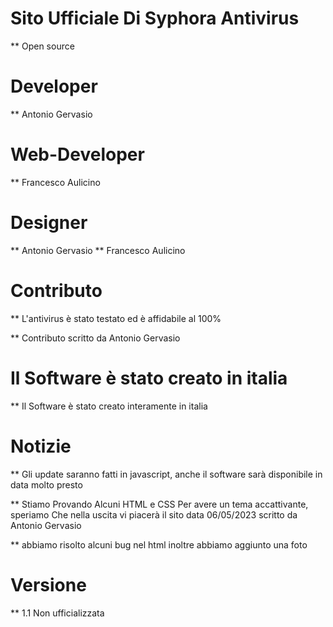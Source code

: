 # Sito Ufficiale Di Syphora Antivirus
** Open source
# Developer
** Antonio Gervasio
# Web-Developer
** Francesco Aulicino
# Designer
** Antonio Gervasio
** Francesco Aulicino
# Contributo
** L'antivirus è stato testato ed è affidabile al 100%

** Contributo scritto da Antonio Gervasio
# Il Software è stato creato in italia
** Il Software è stato creato interamente in italia
# Notizie
** Gli update saranno fatti in javascript, anche il software sarà disponibile in data molto presto

** Stiamo Provando Alcuni HTML e CSS Per avere un tema accattivante, speriamo Che nella uscita vi piacerà il sito data 06/05/2023 scritto da Antonio Gervasio

** abbiamo risolto alcuni bug nel html inoltre abbiamo aggiunto una foto 
# Versione
** 1.1 Non ufficializzata
